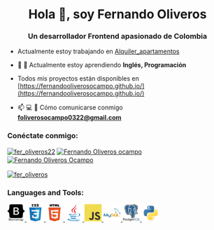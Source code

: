 <h1 align="center">Hola 👋, soy Fernando Oliveros</h1><h3 align="center">Un desarrollador Frontend apasionado de Colombia</h3>


- Actualmente estoy trabajando en [Alquiler_apartamentos]([https://github.com/FernandoOliverosOcampo/Alquiler_apartamentos])

- 🌱 🔭 Actualmente estoy aprendiendo **Inglés, Programación**

- Todos mis proyectos están disponibles en [https://fernandooliverosocampo.github.io/](https://fernandooliverosocampo.github.io/)

- 📫 💻 👨 Cómo comunicarse conmigo **foliverosocampo0322@gmail.com**

<h3 align="left">Conéctate conmigo:</h3>
<p align="left">
<a href="https://twitter.com/fer_oliveros22" target="blank"><img align="center" src="https://raw.githubusercontent.com/rahuldkjain/github-profile-readme-generator/master/src/images/icons/Social/twitter.svg" alt="fer_oliveros22" height="30" width="40" /></a>
<a href="https://linkedin.com/in/fernando Oliveros Ocampo" target="blank"><img align="center" src="https://raw.githubusercontent.com/rahuldkjain/github-profile-readme-generator/master/src/images/icons/Social/linked-in-alt.svg" alt="Fernando Oliveros ocampo" height="30" width="40" /></a><a href="https://fb.com/fernando oliveros ocampo" target="blank"><img align="center" src="https://raw.githubusercontent.com/rahuldkjain/github-profile-readme-generator/master/src/images/icons/Social/facebook.svg" alt="Fernando Oliveros Ocampo" height="30" width="40" /></a>

<a href="https://instagram.com/fer_oliveros" target="blank"><img align="center" src="https://raw.githubusercontent.com/rahuldkjain/github-profile-readme-generator/master/src/images/icons/Social/instagram.svg" alt="fer_oliveros" height="30" width="40" /></a>

</p><h3 align="left">Languages and Tools:</h3><p align="left">


<a href="https://getbootstrap.com" target="_blank" rel="noreferrer"> <img src="https://raw.githubusercontent.com/devicons/devicon/master/icons/bootstrap/bootstrap-plain-wordmark.svg" alt="bootstrap" width="40" height="40"/> </a> <a href="https://www.w3schools.com/css/" target="_blank" rel="noreferrer"> <img src="https://raw.githubusercontent.com/devicons/devicon/master/icons/css3/css3-original-wordmark.svg" alt="css3" width="40" height="40"/> </a> <a href="https://www.w3.org/html/" target="_blank" rel="noreferrer"> <img src="https://raw.githubusercontent.com/devicons/devicon/master/icons/html5/html5-original-wordmark.svg" alt="html5" width="40" height="40"/> </a> <a href="https://www.java.com" target="_blank" rel="noreferrer"> <img src="https://raw.githubusercontent.com/devicons/devicon/master/icons/java/java-original.svg" alt="java" width="40" height="40"/> </a> <a href="https://developer.mozilla.org/en-US/docs/Web/JavaScript" target="_blank" rel="noreferrer"> <img src="https://raw.githubusercontent.com/devicons/devicon/master/icons/javascript/javascript-original.svg" alt="javascript" width="40" height="40"/> </a> <a href="https://www.mysql.com/" target="_blank" rel="noreferrer"> <img src="https://raw.githubusercontent.com/devicons/devicon/master/icons/mysql/mysql-original-wordmark.svg" alt="mysql" width="40" height="40"/> </a> <a href="https://www.postgresql.org" target="_blank" rel="noreferrer"> <img src="https://raw.githubusercontent.com/devicons/devicon/master/icons/postgresql/postgresql-original-wordmark.svg" alt="postgresql" width="40" height="40"/> </a> <a href="https://www.python.org" target="_blank" rel="noreferrer"> <img src="https://raw.githubusercontent.com/devicons/devicon/master/icons/python/python-original.svg" alt="python" width="40" height="40"/> </a> </p>

